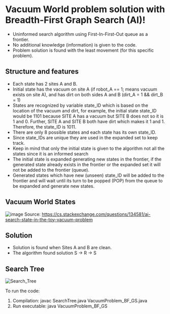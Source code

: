 # Vacuum World problem solution with Breadth-First Graph Search (AI)!

- Uninformed search algorithm using First-In-First-Out queue as a frontier. 
- No additional knowledge (information) is given to the code. 
- Problem solution is found with the least movement (for this specific problem).

## Structure and features
- Each state has 2 sites A and B.
- Initial state has the vacuum on site A (if robot_A == 1; means vacuum exists on site A), and has dirt on both sides A and B (dirt_A = 1 && dirt_B = 1)
- States are recognized by variable state_ID which is based on the location of the vacuum and dirt, for example, the initial state state_ID would be 1101 because SITE A has a vacuum but SITE B does not so it is 1 and 0. Further, SITE A and SITE B both have dirt which makes it 1 and 1. Therefore, the state_ID is 1011.
- There are only 8 possible states and each state has its own state_ID.
- Since state_IDs are unique they are used in the expanded set to keep track.
- Keep in mind that only the initial state is given to the algorithm not all the states since it is an informed search
- The initial state is expanded generating new states in the frontier, if the generated state already exists in the frontier or the expanded set it will not be added to the frontier (queue).
- Generated states which have new (unseen) state_ID will be added to the frontier and will wait until its turn to be popped (POP) from the queue to be expanded and generate new states.

## Vacuum World States
  ![image](https://github.com/user-attachments/assets/49b79f1c-15c1-47de-9e54-490deea6a302)
Source: https://cs.stackexchange.com/questions/134581/ai-search-state-in-the-toy-vacuum-problem 

## Solution
- Solution is found when Sites A and B are clean.
- The algorithm found solution S -> R -> S 

## Search Tree

  ![Search_Tree](https://github.com/user-attachments/assets/e001df00-5dae-43db-b8af-1f6d41663144)

To run the code: 
1. Compilation: javac SearchTree.java VacuumProblem_BF_GS.java
2. Run executable: java VacuumProblem_BF_GS
